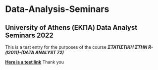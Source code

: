 # Data-Analysis-Seminars
## University of Athens (ΕΚΠΑ) Data Analyst Seminars 2022
This is a test entry for the purposes of the course ***ΣΤΑΤΙΣΤΙΚΗ ΣΤΗΝ R-(l2011)-(DATA ANALYST 72)***

[**Here is a test link**](https://github.com/ManKoronios/Data-Analysis-Seminars/blob/main/Example%20of%20README.md)
Thank you
